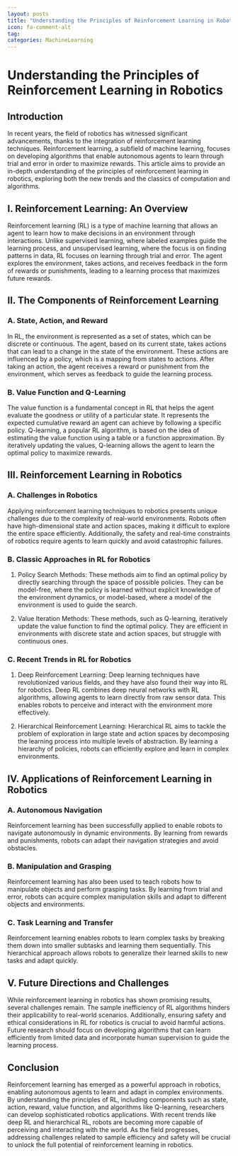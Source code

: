 ```yaml
---
layout: posts
title: "Understanding the Principles of Reinforcement Learning in Robotics"
icon: fa-comment-alt
tag:      
categories: MachineLearning
---
```



# Understanding the Principles of Reinforcement Learning in Robotics

## Introduction

In recent years, the field of robotics has witnessed significant advancements, thanks to the integration of reinforcement learning techniques. Reinforcement learning, a subfield of machine learning, focuses on developing algorithms that enable autonomous agents to learn through trial and error in order to maximize rewards. This article aims to provide an in-depth understanding of the principles of reinforcement learning in robotics, exploring both the new trends and the classics of computation and algorithms.

## I. Reinforcement Learning: An Overview

Reinforcement learning (RL) is a type of machine learning that allows an agent to learn how to make decisions in an environment through interactions. Unlike supervised learning, where labeled examples guide the learning process, and unsupervised learning, where the focus is on finding patterns in data, RL focuses on learning through trial and error. The agent explores the environment, takes actions, and receives feedback in the form of rewards or punishments, leading to a learning process that maximizes future rewards.

## II. The Components of Reinforcement Learning

### A. State, Action, and Reward

In RL, the environment is represented as a set of states, which can be discrete or continuous. The agent, based on its current state, takes actions that can lead to a change in the state of the environment. These actions are influenced by a policy, which is a mapping from states to actions. After taking an action, the agent receives a reward or punishment from the environment, which serves as feedback to guide the learning process.

### B. Value Function and Q-Learning

The value function is a fundamental concept in RL that helps the agent evaluate the goodness or utility of a particular state. It represents the expected cumulative reward an agent can achieve by following a specific policy. Q-learning, a popular RL algorithm, is based on the idea of estimating the value function using a table or a function approximation. By iteratively updating the values, Q-learning allows the agent to learn the optimal policy to maximize rewards.

## III. Reinforcement Learning in Robotics

### A. Challenges in Robotics

Applying reinforcement learning techniques to robotics presents unique challenges due to the complexity of real-world environments. Robots often have high-dimensional state and action spaces, making it difficult to explore the entire space efficiently. Additionally, the safety and real-time constraints of robotics require agents to learn quickly and avoid catastrophic failures.

### B. Classic Approaches in RL for Robotics

1. Policy Search Methods: These methods aim to find an optimal policy by directly searching through the space of possible policies. They can be model-free, where the policy is learned without explicit knowledge of the environment dynamics, or model-based, where a model of the environment is used to guide the search.

2. Value Iteration Methods: These methods, such as Q-learning, iteratively update the value function to find the optimal policy. They are efficient in environments with discrete state and action spaces, but struggle with continuous ones.

### C. Recent Trends in RL for Robotics

1. Deep Reinforcement Learning: Deep learning techniques have revolutionized various fields, and they have also found their way into RL for robotics. Deep RL combines deep neural networks with RL algorithms, allowing agents to learn directly from raw sensor data. This enables robots to perceive and interact with the environment more effectively.

2. Hierarchical Reinforcement Learning: Hierarchical RL aims to tackle the problem of exploration in large state and action spaces by decomposing the learning process into multiple levels of abstraction. By learning a hierarchy of policies, robots can efficiently explore and learn in complex environments.

## IV. Applications of Reinforcement Learning in Robotics

### A. Autonomous Navigation

Reinforcement learning has been successfully applied to enable robots to navigate autonomously in dynamic environments. By learning from rewards and punishments, robots can adapt their navigation strategies and avoid obstacles.

### B. Manipulation and Grasping

Reinforcement learning has also been used to teach robots how to manipulate objects and perform grasping tasks. By learning from trial and error, robots can acquire complex manipulation skills and adapt to different objects and environments.

### C. Task Learning and Transfer

Reinforcement learning enables robots to learn complex tasks by breaking them down into smaller subtasks and learning them sequentially. This hierarchical approach allows robots to generalize their learned skills to new tasks and adapt quickly.

## V. Future Directions and Challenges

While reinforcement learning in robotics has shown promising results, several challenges remain. The sample inefficiency of RL algorithms hinders their applicability to real-world scenarios. Additionally, ensuring safety and ethical considerations in RL for robotics is crucial to avoid harmful actions. Future research should focus on developing algorithms that can learn efficiently from limited data and incorporate human supervision to guide the learning process.

## Conclusion

Reinforcement learning has emerged as a powerful approach in robotics, enabling autonomous agents to learn and adapt in complex environments. By understanding the principles of RL, including components such as state, action, reward, value function, and algorithms like Q-learning, researchers can develop sophisticated robotics applications. With recent trends like deep RL and hierarchical RL, robots are becoming more capable of perceiving and interacting with the world. As the field progresses, addressing challenges related to sample efficiency and safety will be crucial to unlock the full potential of reinforcement learning in robotics.
